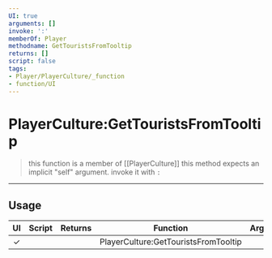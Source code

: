 ```yaml
---
UI: true
arguments: []
invoke: ':'
memberOf: Player
methodname: GetTouristsFromTooltip
returns: []
script: false
tags:
- Player/PlayerCulture/_function
- function/UI
---
```

# PlayerCulture:GetTouristsFromTooltip
> this function is a member of [[PlayerCulture]]
> this method expects an implicit "self" argument. invoke it with `:`
-----
## Usage
|  UI | Script | Returns | Function | Arguments |
|:---:|:------:|-------:|:--------:|:---------|
|✓| ||PlayerCulture:GetTouristsFromTooltip||
